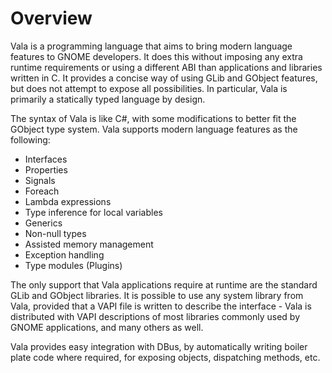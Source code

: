 # Overview

Vala is a programming language that aims to bring modern language features to GNOME developers. It does this without imposing any extra runtime requirements or using a different ABI than applications and libraries written in C. It provides a concise way of using GLib and GObject features, but does not attempt to expose all possibilities. In particular, Vala is primarily a statically typed language by design.

The syntax of Vala is like C#, with some modifications to better fit the GObject type system. Vala supports modern language features as the following:

 * Interfaces
 * Properties
 * Signals
 * Foreach
 * Lambda expressions
 * Type inference for local variables
 * Generics
 * Non-null types
 * Assisted memory management
 * Exception handling
 * Type modules (Plugins)

The only support that Vala applications require at runtime are the standard GLib and GObject libraries. It is possible to use any system library from Vala, provided that a VAPI file is written to describe the interface - Vala is distributed with VAPI descriptions of most libraries commonly used by GNOME applications, and many others as well.

Vala provides easy integration with DBus, by automatically writing boiler plate code where required, for exposing objects, dispatching methods, etc.